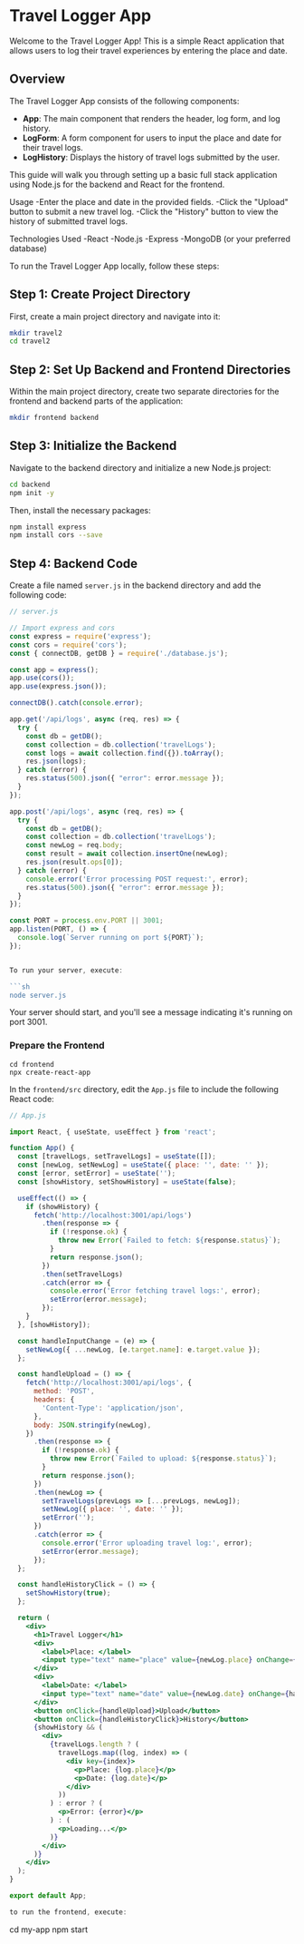 # Travel Logger App

Welcome to the Travel Logger App! This is a simple React application that allows users to log their travel experiences by entering the place and date.
## Overview

The Travel Logger App consists of the following components:

- **App**: The main component that renders the header, log form, and log history.
- **LogForm**: A form component for users to input the place and date for their travel logs.
- **LogHistory**: Displays the history of travel logs submitted by the user.


This guide will walk you through setting up a basic full stack application using Node.js for the backend and React for the frontend.

Usage
-Enter the place and date in the provided fields.
-Click the "Upload" button to submit a new travel log.
-Click the "History" button to view the history of submitted travel logs.

Technologies Used
-React
-Node.js
-Express
-MongoDB (or your preferred database)

To run the Travel Logger App locally, follow these steps:

## Step 1: Create Project Directory

First, create a main project directory and navigate into it:

```sh
mkdir travel2
cd travel2
```

## Step 2: Set Up Backend and Frontend Directories

Within the main project directory, create two separate directories for the frontend and backend parts of the application:

```sh
mkdir frontend backend
```

## Step 3: Initialize the Backend

Navigate to the backend directory and initialize a new Node.js project:

```sh
cd backend
npm init -y
```

Then, install the necessary packages:

```sh
npm install express
npm install cors --save
```

## Step 4: Backend Code

Create a file named `server.js` in the backend directory and add the following code:

```jsx
// server.js

// Import express and cors
const express = require('express');
const cors = require('cors');
const { connectDB, getDB } = require('./database.js');

const app = express();
app.use(cors());
app.use(express.json());

connectDB().catch(console.error);

app.get('/api/logs', async (req, res) => {
  try {
    const db = getDB();
    const collection = db.collection('travelLogs');
    const logs = await collection.find({}).toArray();
    res.json(logs);
  } catch (error) {
    res.status(500).json({ "error": error.message });
  }
});

app.post('/api/logs', async (req, res) => {
  try {
    const db = getDB();
    const collection = db.collection('travelLogs');
    const newLog = req.body;
    const result = await collection.insertOne(newLog);
    res.json(result.ops[0]);
  } catch (error) {
    console.error('Error processing POST request:', error);
    res.status(500).json({ "error": error.message });
  }
});

const PORT = process.env.PORT || 3001;
app.listen(PORT, () => {
  console.log(`Server running on port ${PORT}`);
});


To run your server, execute:

```sh
node server.js
```

Your server should start, and you'll see a message indicating it's running on port 3001.

### Prepare the Frontend

```
cd frontend
npx create-react-app
```

In the `frontend/src` directory, edit the `App.js` file to include the following React code:

```jsx
// App.js

import React, { useState, useEffect } from 'react';

function App() {
  const [travelLogs, setTravelLogs] = useState([]);
  const [newLog, setNewLog] = useState({ place: '', date: '' });
  const [error, setError] = useState('');
  const [showHistory, setShowHistory] = useState(false);

  useEffect(() => {
    if (showHistory) {
      fetch('http://localhost:3001/api/logs')
        .then(response => {
          if (!response.ok) {
            throw new Error(`Failed to fetch: ${response.status}`);
          }
          return response.json();
        })
        .then(setTravelLogs)
        .catch(error => {
          console.error('Error fetching travel logs:', error);
          setError(error.message);
        });
    }
  }, [showHistory]);

  const handleInputChange = (e) => {
    setNewLog({ ...newLog, [e.target.name]: e.target.value });
  };

  const handleUpload = () => {
    fetch('http://localhost:3001/api/logs', {
      method: 'POST',
      headers: {
        'Content-Type': 'application/json',
      },
      body: JSON.stringify(newLog),
    })
      .then(response => {
        if (!response.ok) {
          throw new Error(`Failed to upload: ${response.status}`);
        }
        return response.json();
      })
      .then(newLog => {
        setTravelLogs(prevLogs => [...prevLogs, newLog]);
        setNewLog({ place: '', date: '' });
        setError('');
      })
      .catch(error => {
        console.error('Error uploading travel log:', error);
        setError(error.message);
      });
  };

  const handleHistoryClick = () => {
    setShowHistory(true);
  };

  return (
    <div>
      <h1>Travel Logger</h1>
      <div>
        <label>Place: </label>
        <input type="text" name="place" value={newLog.place} onChange={handleInputChange} />
      </div>
      <div>
        <label>Date: </label>
        <input type="text" name="date" value={newLog.date} onChange={handleInputChange} />
      </div>
      <button onClick={handleUpload}>Upload</button>
      <button onClick={handleHistoryClick}>History</button>
      {showHistory && (
        <div>
          {travelLogs.length ? (
            travelLogs.map((log, index) => (
              <div key={index}>
                <p>Place: {log.place}</p>
                <p>Date: {log.date}</p>
              </div>
            ))
          ) : error ? (
            <p>Error: {error}</p>
          ) : (
            <p>Loading...</p>
          )}
        </div>
      )}
    </div>
  );
}

export default App;

to run the frontend, execute:
```
cd my-app
npm start
```

